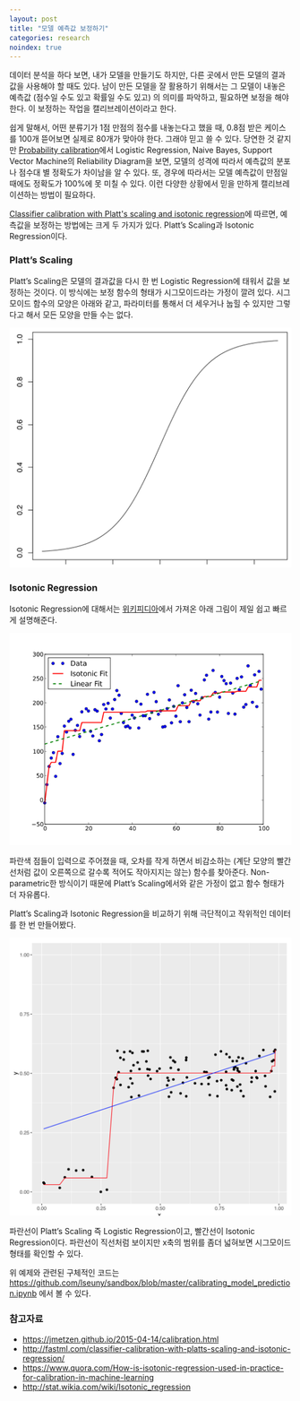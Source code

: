 ```yaml
---
layout: post
title: "모델 예측값 보정하기"
categories: research
noindex: true
---
```


데이터 분석을 하다 보면, 내가 모델을 만들기도 하지만, 다른 곳에서 만든 모델의 결과값을 사용해야 할 때도 있다. 남이 만든 모델을 잘 활용하기 위해서는 그 모델이 내놓은 예측값 (점수일 수도 있고 확률일 수도 있고) 의 의미를 파악하고, 필요하면 보정을 해야 한다. 이 보정하는 작업을 캘리브레이션이라고 한다.

쉽게 말해서, 어떤 분류기가 1점 만점의 점수를 내놓는다고 했을 때, 0.8점 받은 케이스를 100개 뜯어보면 실제로 80개가 맞아야 한다. 그래야 믿고 쓸 수 있다. 당연한 것 같지만 [Probability calibration](https://jmetzen.github.io/2015-04-14/calibration.html)에서 Logistic Regression, Naive Bayes, Support Vector Machine의 Reliability Diagram을 보면, 모델의 성격에 따라서 예측값의 분포나 점수대 별 정확도가 차이남을 알 수 있다. 또, 경우에 따라서는 모델 예측값이 만점일 때에도 정확도가 100%에 못 미칠 수 있다. 이런 다양한 상황에서 믿을 만하게 캘리브레이션하는 방법이 필요하다.

[Classifier calibration with Platt's scaling and isotonic regression](http://fastml.com/classifier-calibration-with-platts-scaling-and-isotonic-regression)에 따르면, 예측값을 보정하는 방법에는 크게 두 가지가 있다. Platt’s Scaling과 Isotonic Regression이다.

### Platt’s Scaling

Platt’s Scaling은 모델의 결과값을 다시 한 번 Logistic Regression에 태워서 값을 보정하는 것이다. 이 방식에는 보정 함수의 형태가 시그모이드라는 가정이 깔려 있다. 시그모이드 함수의 모양은 아래와 같고, 파라미터를 통해서 더 세우거나 눕힐 수 있지만 그렇다고 해서 모든 모양을 만들 수는 없다.

![시그모이드 함수](/assets/sigmoid.png)

### Isotonic Regression

Isotonic Regression에 대해서는 [위키피디아](https://en.wikipedia.org/wiki/Isotonic_regression)에서 가져온 아래 그림이 제일 쉽고 빠르게 설명해준다.

![Isotonic Regression](/assets/Isotonic_regression.svg.png)

파란색 점들이 입력으로 주어졌을 때, 오차를 작게 하면서 비감소하는 (계단 모양의 빨간선처럼 값이 오른쪽으로 갈수록 적어도 작아지지는 않는) 함수를 찾아준다. Non-parametric한 방식이기 때문에 Platt’s Scaling에서와 같은 가정이 없고 함수 형태가 더 자유롭다.

Platt’s Scaling과 Isotonic Regression을 비교하기 위해 극단적이고 작위적인 데이터를 한 번 만들어봤다.

![작위적인 데이터로 캘리브레이션한 결과 비교](/assets/20160313_my_experiment.png)

파란선이 Platt’s Scaling 즉 Logistic Regression이고, 빨간선이 Isotonic Regression이다. 파란선이 직선처럼 보이지만 x축의 범위를 좀더 넓혀보면 시그모이드 형태를 확인할 수 있다.

위 예제와 관련된 구체적인 코드는 https://github.com/lseuny/sandbox/blob/master/calibrating_model_prediction.ipynb 에서 볼 수 있다.

### 참고자료

- https://jmetzen.github.io/2015-04-14/calibration.html
- http://fastml.com/classifier-calibration-with-platts-scaling-and-isotonic-regression/
- https://www.quora.com/How-is-isotonic-regression-used-in-practice-for-calibration-in-machine-learning
- http://stat.wikia.com/wiki/Isotonic_regression